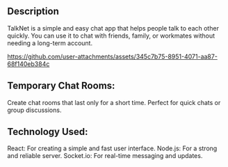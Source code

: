 ## Description
TalkNet is a simple and easy chat app that helps people talk to each other quickly. You can use it to chat with friends, family, or workmates without needing a long-term account.

https://github.com/user-attachments/assets/345c7b75-8951-4071-aa87-68f140eb384c


## Temporary Chat Rooms:

Create chat rooms that last only for a short time.
Perfect for quick chats or group discussions.


## Technology Used:

React: For creating a simple and fast user interface.
Node.js: For a strong and reliable server.
Socket.io: For real-time messaging and updates.



